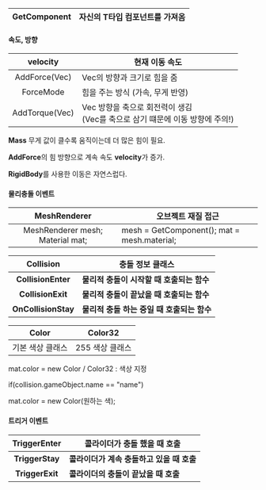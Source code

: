 | GetComponent<T> | 자신의 T타입 컴포넌트를 가져옴 |
| --------------- | ------------------------------ |

#### 속도, 방향

|    velocity    | 현재 이동 속도                                               |
| :------------: | ------------------------------------------------------------ |
| AddForce(Vec)  | Vec의 방향과 크기로 힘을 줌                                  |
|   ForceMode    | 힘을 주는 방식 (가속, 무게 반영)                             |
| AddTorque(Vec) | Vec 방향을 축으로 회전력이 생김<br />(Vec를 축으로 삼기 떄문에 이동 방향에 주의!) |

**Mass** 무게 값이 클수록 움직이는데 더 많은 힘이 필요.

**AddForce**의 힘 방향으로 계속 속도 **velocity**가 증가.

**RigidBody**를 사용한 이동은 자연스럽다.



#### 물리충돌 이벤트

|           MeshRenderer           | 오브젝트 재질 접근                                           |
| :------------------------------: | ------------------------------------------------------------ |
| MeshRenderer mesh; Material mat; | mesh = GetComponent<MeshRenderer>();                       mat = mesh.material; |

|      Collision      | 충돌 정보 클래스                           |
| :-----------------: | ------------------------------------------ |
| **CollisionEnter**  | **물리적 충돌이 시작할 때 호출되는 함수**  |
|  **CollisionExit**  | **물리적 충돌이 끝났을 때 호출되는 함수**  |
| **OnCollisionStay** | **물리적 충돌 하는 중일 때 호출되는 함수** |

|      Color       |     Color32     |
| :--------------: | :-------------: |
| 기본 색상 클래스 | 255 색상 클래스 |

mat.color = new Color / Color32 : 색상 지정

if(collision.gameObject.name == "name")

mat.color = new Color(원하는 색);



#### 트리거 이벤트

|  TriggerEnter   | 콜라이더가 충돌 했을 때 호출              |
| :-------------: | ----------------------------------------- |
| **TriggerStay** | **콜라이더가 계속 충돌하고 있을 때 호출** |
| **TriggerExit** | **콜라이더의 충돌이 끝났을 때 호출**      |

